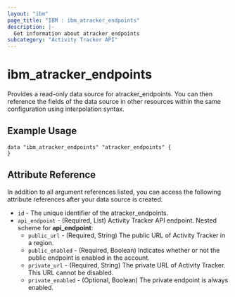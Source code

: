 ```yaml
---
layout: "ibm"
page_title: "IBM : ibm_atracker_endpoints"
description: |-
  Get information about atracker_endpoints
subcategory: "Activity Tracker API"
---
```


# ibm_atracker_endpoints

Provides a read-only data source for atracker_endpoints. You can then reference the fields of the data source in other resources within the same configuration using interpolation syntax.

## Example Usage

```hcl
data "ibm_atracker_endpoints" "atracker_endpoints" {
}
```


## Attribute Reference

In addition to all argument references listed, you can access the following attribute references after your data source is created.

* `id` - The unique identifier of the atracker_endpoints.
* `api_endpoint` - (Required, List) Activity Tracker API endpoint.
Nested scheme for **api_endpoint**:
	* `public_url` - (Required, String) The public URL of Activity Tracker in a region.
	* `public_enabled` - (Required, Boolean) Indicates whether or not the public endpoint is enabled in the account.
	* `private_url` - (Required, String) The private URL of Activity Tracker. This URL cannot be disabled.
	* `private_enabled` - (Optional, Boolean) The private endpoint is always enabled.

